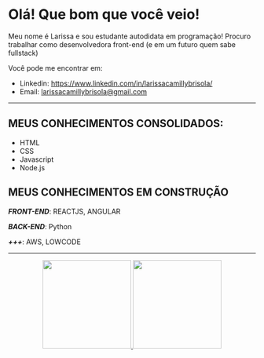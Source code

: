  # Olá! Que bom que você veio! 
 
 Meu nome é Larissa e sou estudante autodidata em programação! Procuro trabalhar como desenvolvedora front-end (e em um futuro quem sabe fullstack)
 
 Você pode me encontrar em: 
- Linkedin: https://www.linkedin.com/in/larissacamillybrisola/
- Email: larissacamillybrisola@gmail.com
 
 --- 
 
 ## **MEUS CONHECIMENTOS CONSOLIDADOS:** 
  - HTML
  - CSS
  - Javascript 
  - Node.js
  
 ## **MEUS CONHECIMENTOS EM CONSTRUÇÃO**
 
 ***FRONT-END***: REACTJS, ANGULAR
 
 ***BACK-END***: Python 
 
 ***+++***: AWS, LOWCODE

--- 

<div align="center" >
  <a href="https://github.com/larissaipsum">
  <img height="180em" src="https://github-readme-stats.vercel.app/api?username=larissaipsum&show_icons=true&theme=dracula&include_all_commits=true&count_private=true"/>
  <img height="180em" src="https://github-readme-stats.vercel.app/api/top-langs/?username=larissaipsum&layout=compact&langs_count=7&theme=dracula"/>
</div>
